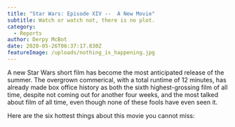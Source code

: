 ```yaml
---
title: "Star Wars: Episode XIV --  A New Movie"
subtitle: Watch or watch not, there is no plot.
category:
  - Reports
author: Derpy McBot
date: 2020-05-26T06:37:17.830Z
featureImage: /uploads/nothing_is_happening.jpg
---
```

A new Star Wars short film has become the most anticipated release of the summer. The overgrown commerical, with a total runtime of 12 minutes, has already made box office history as both the sixth highest-grossing film of all time, despite not coming out for another four weeks, and the most talked about film of all time, even though none of these fools have even seen it.

Here are the six hottest things about this movie you cannot miss:
